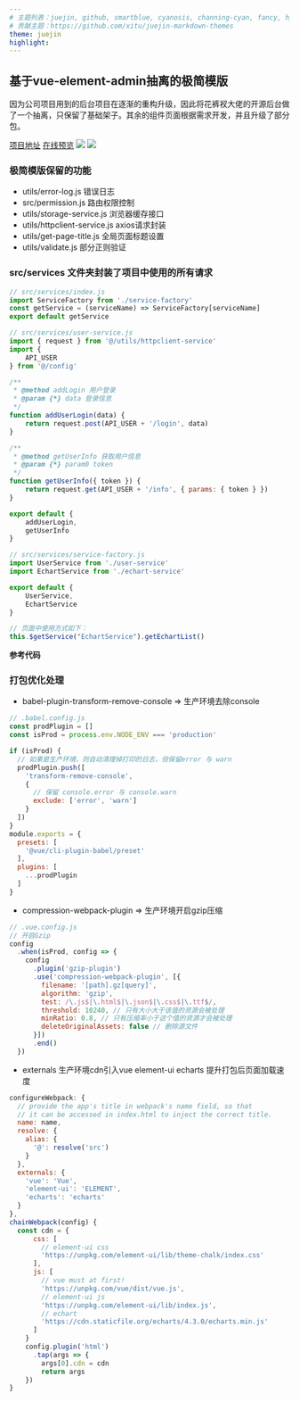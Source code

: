 ```yaml
---
# 主题列表：juejin, github, smartblue, cyanosis, channing-cyan, fancy, hydrogen, condensed-night-purple, greenwillow, v-green, vue-pro, healer-readable, mk-cute
# 贡献主题：https://github.com/xitu/juejin-markdown-themes
theme: juejin
highlight:
---
```


## 基于vue-element-admin抽离的极简模版
因为公司项目用到的后台项目在逐渐的重构升级，因此将花裤衩大佬的开源后台做了一个抽离，只保留了基础架子。其余的组件页面根据需求开发，并且升级了部分包。

[项目地址](https://github.com/zhihuifanqiechaodan/vue-element-admin-template)
[在线预览](http://www.zhihuifanqiechaodan.com/)
![](https://p3-juejin.byteimg.com/tos-cn-i-k3u1fbpfcp/7d3bc3c00e1943178f9cccfd53d8ff42~tplv-k3u1fbpfcp-watermark.image)
![](https://p6-juejin.byteimg.com/tos-cn-i-k3u1fbpfcp/15d60a82f73c4f53987cff21ae7632ca~tplv-k3u1fbpfcp-watermark.image)

### 极简模版保留的功能
* utils/error-log.js	错误日志
* src/permission.js	路由权限控制
* utils/storage-service.js	浏览器缓存接口
* utils/httpclient-service.js	axios请求封装
* utils/get-page-title.js	全局页面标题设置
* utils/validate.js 部分正则验证
### src/services 文件夹封装了项目中使用的所有请求
```js
// src/services/index.js
import ServiceFactory from './service-factory'
const getService = (serviceName) => ServiceFactory[serviceName]
export default getService
```
```js
// src/services/user-service.js
import { request } from '@/utils/httpclient-service'
import {
    API_USER
} from '@/config'

/**
 * @method addLogin 用户登录
 * @param {*} data 登录信息
 */
function addUserLogin(data) {
    return request.post(API_USER + '/login', data)
}

/**
 * @method getUserInfo 获取用户信息
 * @param {*} param0 token
 */
function getUserInfo({ token }) {
    return request.get(API_USER + '/info', { params: { token } })
}

export default {
    addUserLogin,
    getUserInfo
}
```
```js
// src/services/service-factory.js
import UserService from './user-service'
import EchartService from './echart-service'

export default {
    UserService,
    EchartService
}
```
```js
// 页面中使用方式如下：
this.$getService("EchartService").getEchartList()
```
**参考代码**
### 打包优化处理
* babel-plugin-transform-remove-console => 生产环境去除console
```js
// .babel.config.js
const prodPlugin = []
const isProd = process.env.NODE_ENV === 'production'

if (isProd) {
  // 如果是生产环境，则自动清理掉打印的日志，但保留error 与 warn
  prodPlugin.push([
    'transform-remove-console',
    {
      // 保留 console.error 与 console.warn
      exclude: ['error', 'warn']
    }
  ])
}
module.exports = {
  presets: [
    '@vue/cli-plugin-babel/preset'
  ],
  plugins: [
    ...prodPlugin
  ]
}

```
* compression-webpack-plugin => 生产环境开启gzip压缩
```js
// .vue.config.js
// 开启Gzip
config
  .when(isProd, config => {
    config
      .plugin('gzip-plugin')
      .use('compression-webpack-plugin', [{
        filename: '[path].gz[query]',
        algorithm: 'gzip',
        test: /\.js$|\.html$|\.json$|\.css$|\.ttf$/,
        threshold: 10240, // 只有大小大于该值的资源会被处理
        minRatio: 0.8, // 只有压缩率小于这个值的资源才会被处理
        deleteOriginalAssets: false // 删除源文件
      }])
      .end()
  })
```
* externals 生产环境cdn引入vue element-ui echarts 提升打包后页面加载速度
```js
configureWebpack: {
  // provide the app's title in webpack's name field, so that
  // it can be accessed in index.html to inject the correct title.
  name: name,
  resolve: {
    alias: {
      '@': resolve('src')
    }
  },
  externals: {
    'vue': 'Vue',
    'element-ui': 'ELEMENT',
    'echarts': 'echarts'
  }
},
chainWebpack(config) {
  const cdn = {
      css: [
        // element-ui css
        'https://unpkg.com/element-ui/lib/theme-chalk/index.css'
      ],
      js: [
        // vue must at first!
        'https://unpkg.com/vue/dist/vue.js',
        // element-ui js
        'https://unpkg.com/element-ui/lib/index.js',
        // echart
        'https://cdn.staticfile.org/echarts/4.3.0/echarts.min.js'
      ]
    }
    config.plugin('html')
      .tap(args => {
        args[0].cdn = cdn
        return args
    })
}
```